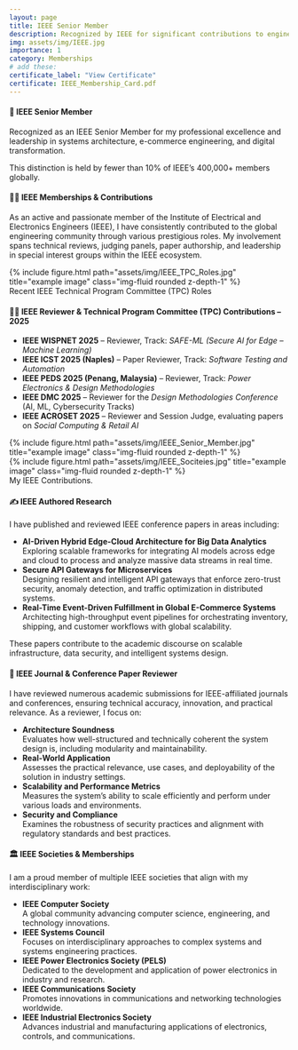 ```yaml
---
layout: page
title: IEEE Senior Member
description: Recognized by IEEE for significant contributions to engineering, research, and technical leadership.
img: assets/img/IEEE.jpg
importance: 1
category: Memberships
# add these:
certificate_label: "View Certificate"
certificate: IEEE_Membership_Card.pdf
---
```



<h4> <b> 🏅 IEEE Senior Member  </b> </h4>

Recognized as an IEEE Senior Member for my professional excellence and leadership in systems architecture, e-commerce engineering, and digital transformation.

This distinction is held by fewer than 10% of IEEE’s 400,000+ members globally.

<h4> <b> 👨‍🔬 IEEE Memberships & Contributions </b> </h4>

As an active and passionate member of the Institute of Electrical and Electronics Engineers (IEEE), I have consistently contributed to the global engineering community through various prestigious roles. My involvement spans technical reviews, judging panels, paper authorship, and leadership in special interest groups within the IEEE ecosystem.

<!-- <div class="caption">
    Recognized as an IEEE Senior Member for my professional excellence and leadership in systems architecture, e-commerce engineering, and digital transformation.
    This distinction is held by fewer than 10% of IEEE’s 400,000+ members globally.
</div> -->
<div class="row">
    <div class="col-sm mt-3 mt-md-0">
        {% include figure.html path="assets/img/IEEE_TPC_Roles.jpg" title="example image" class="img-fluid rounded z-depth-1" %}
    </div>
</div>



<div class="caption">
    Recent IEEE Technical Program Committee (TPC) Roles
</div>

<h4> <b> 🧑‍💻 IEEE Reviewer & Technical Program Committee (TPC) Contributions – 2025 </b> </h4>
<ul>
  <li><strong>IEEE WISPNET 2025</strong> – Reviewer, Track: <em>SAFE-ML (Secure AI for Edge – Machine Learning)</em></li>
  <li><strong>IEEE ICST 2025 (Naples)</strong> – Paper Reviewer, Track: <em>Software Testing and Automation</em></li>
  <li><strong>IEEE PEDS 2025 (Penang, Malaysia)</strong> – Reviewer, Track: <em>Power Electronics & Design Methodologies</em></li>
  <li><strong>IEEE DMC 2025</strong> – Reviewer for the <em>Design Methodologies Conference</em> (AI, ML, Cybersecurity Tracks)</li>
  <li><strong>IEEE ACROSET 2025</strong> – Reviewer and Session Judge, evaluating papers on <em>Social Computing & Retail AI</em></li>
</ul>


<div class="row justify-content-sm-center">
    <div class="col-sm-8 mt-3 mt-md-0">
        {% include figure.html path="assets/img/IEEE_Senior_Member.jpg" title="example image" class="img-fluid rounded z-depth-1" %}
    </div>
    <div class="col-sm-4 mt-3 mt-md-0">
        {% include figure.html path="assets/img/IEEE_Sociteies.jpg" title="example image" class="img-fluid rounded z-depth-1" %}
    </div>
</div>
<div class="caption">
    My IEEE Contributions.
</div>

<h4> <b> ✍️ IEEE Authored Research </b> </h4>

I have published and reviewed IEEE conference papers in areas including:

<ul>
  <li>
    <strong>AI-Driven Hybrid Edge-Cloud Architecture for Big Data Analytics</strong><br>
    Exploring scalable frameworks for integrating AI models across edge and cloud to process and analyze massive data streams in real time.
  </li>
  <li>
    <strong>Secure API Gateways for Microservices</strong><br>
    Designing resilient and intelligent API gateways that enforce zero-trust security, anomaly detection, and traffic optimization in distributed systems.
  </li>
  <li>
    <strong>Real-Time Event-Driven Fulfillment in Global E-Commerce Systems</strong><br>
    Architecting high-throughput event pipelines for orchestrating inventory, shipping, and customer workflows with global scalability.
  </li>
</ul>

These papers contribute to the academic discourse on scalable infrastructure, data security, and intelligent systems design.

<h4> <b> 📝 IEEE Journal & Conference Paper Reviewer </b> </h4>

I have reviewed numerous academic submissions for IEEE-affiliated journals and conferences, ensuring technical accuracy, innovation, and practical relevance. As a reviewer, I focus on:

<ul>
  <li>
    <strong>Architecture Soundness</strong><br>
    Evaluates how well-structured and technically coherent the system design is, including modularity and maintainability.
  </li>
  <li>
    <strong>Real-World Application</strong><br>
    Assesses the practical relevance, use cases, and deployability of the solution in industry settings.
  </li>
  <li>
    <strong>Scalability and Performance Metrics</strong><br>
    Measures the system’s ability to scale efficiently and perform under various loads and environments.
  </li>
  <li>
    <strong>Security and Compliance</strong><br>
    Examines the robustness of security practices and alignment with regulatory standards and best practices.
  </li>
</ul>

<h4> <b> 🏛️ IEEE Societies & Memberships</b> </h4>

I am a proud member of multiple IEEE societies that align with my interdisciplinary work:

<ul>
  <li>
    <strong>IEEE Computer Society</strong><br>
    A global community advancing computer science, engineering, and technology innovations.
  </li>
  <li>
    <strong>IEEE Systems Council</strong><br>
    Focuses on interdisciplinary approaches to complex systems and systems engineering practices.
  </li>
  <li>
    <strong>IEEE Power Electronics Society (PELS)</strong><br>
    Dedicated to the development and application of power electronics in industry and research.
  </li>
  <li>
    <strong>IEEE Communications Society</strong><br>
    Promotes innovations in communications and networking technologies worldwide.
  </li>
  <li>
    <strong>IEEE Industrial Electronics Society</strong><br>
    Advances industrial and manufacturing applications of electronics, controls, and communications.
  </li>
</ul>



<!-- The code is simple.
Just wrap your images with `<div class="col-sm">` and place them inside `<div class="row">` (read more about the <a href="https://getbootstrap.com/docs/4.4/layout/grid/">Bootstrap Grid</a> system).
To make images responsive, add `img-fluid` class to each; for rounded corners and shadows use `rounded` and `z-depth-1` classes.
Here's the code for the last row of images above: -->

<!-- {% raw %}
```html
<div class="row justify-content-sm-center">
    <div class="col-sm-8 mt-3 mt-md-0">
        {% include figure.html path="assets/img/6.jpg" title="example image" class="img-fluid rounded z-depth-1" %}
    </div>
    <div class="col-sm-4 mt-3 mt-md-0">
        {% include figure.html path="assets/img/11.jpg" title="example image" class="img-fluid rounded z-depth-1" %}
    </div>
</div>
```
{% endraw %} -->
